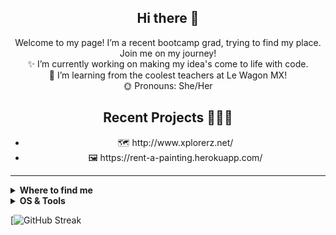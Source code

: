 <h2 align="center">
     Hi there 👋 
</h2>

<p align="center">
    Welcome to my page! I’m a recent bootcamp grad, trying to find my place. Join me on my journey! <br>
    ✨ I’m currently working on making my idea's come to life with code. <br>
    🧠 I’m learning from the coolest teachers at Le Wagon MX! <br>
    🌞 Pronouns: She/Her
</p>


<h2 align="center">
    Recent Projects 👩🏾‍💻
</h2>
<ul align="center" >
  <li>🗺 http://www.xplorerz.net/</li>
  <li>🖼 https://rent-a-painting.herokuapp.com/</li>
</ul>

---

<details>
  <summary><b>Where to find me</b></summary>

[![Github](https://img.shields.io/badge/-Github-181717?style=for-the-badge&logo=Github&logoColor=white)](https://github.com/mberhe23)
[![LinkedIn](https://img.shields.io/badge/-LinkedIn-0077B5?style=for-the-badge&logo=LinkedIn&logoColor=white)](https://www.linkedin.com/in/mberhe23)
[![Twitter](https://img.shields.io/badge/-Twitter-1DA1F2?style=for-the-badge&logo=Twitter&logoColor=white)](https://twitter.com/mberhe23)
[![Gmail](https://img.shields.io/badge/-Gmail-EA4335?style=for-the-badge&logo=Gmail&logoColor=white)](https://maryanberhe@gmail.com)
[![CV](https://img.shields.io/badge/-CV-112988?style=for-the-badge&logo=CV&logoColor=white)](https://github.com/mberhe23/mberhe23/files/8911219/MaryanBerhe.-.CV.pdf)

</details>

<details>
  <summary><b>OS & Tools</b></summary>

![Mac_OS](https://img.shields.io/badge/-Mac_OS-999999?logo=Apple&style=for-the-badge&logoColor=white)

![VS_code](https://img.shields.io/badge/Visual_Studio_Code-0078D4?style=for-the-badge&logo=visual%20studio%20code&logoColor=white)

![Git](https://img.shields.io/badge/-Git-F05032?logo=Git&style=for-the-badge&logoColor=white)
![Github](https://img.shields.io/badge/-Github-181717?logo=Github&style=for-the-badge&logoColor=white)

![Ruby](https://img.shields.io/badge/-Ruby-CC342D?logo=Ruby&style=for-the-badge&logoColor=white)
![Ruby_on_rails](https://img.shields.io/badge/Ruby_on_Rails-CC0000?style=for-the-badge&logo=ruby-on-rails&logoColor=white)
  
![Figma](https://img.shields.io/badge/Figma-F24E1E?style=for-the-badge&logo=figma&logoColor=white)

</details>

[![GitHub Streak](https://github-readme-streak-stats.herokuapp.com/?user=mberhe23)


<!--
**mberhe23/mberhe23** is a ✨ _special_ ✨ repository because its `README.md` (this file) appears on your GitHub profile.

Here are some ideas to get you started:

- 🔭 I’m currently working on making my idea's come to life with code.
- 🌱 I’m currently learning from the coolest teachers at Le Wagon MX!
- 👯 I’m looking to collaborate on ...
- 🤔 I’m looking for help with ...
- 💬 Ask me about ...
- 📫 How to reach me: ...
- 😄 Pronouns: She/Her
- ⚡ Fun fact: ...
-->

